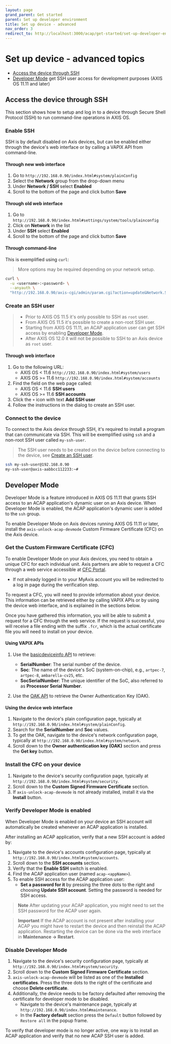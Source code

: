 ```yaml
---
layout: page
grand_parent: Get started
parent: Set up developer environment
title: Set up device - advanced
nav_order: 3
redirect_to: http://localhost:3000/acap/get-started/set-up-developer-environment/set-up-device-advanced
---
```


# Set up device - advanced topics

- [Access the device through SSH](#access-the-device-through-ssh)
- [Developer Mode](#developer-mode) get SSH user access for development purposes (AXIS OS 11.11 and later)

## Access the device through SSH

This section shows how to setup and log in to a device through Secure Shell
Protocol (SSH) to run command-line operations in AXIS OS.

### Enable SSH

SSH is by default disabled on Axis devices, but can be enabled either through
the device's web interface or by calling a VAPIX API from command-line.

#### Through new web interface

1. Go to `http://192.168.0.90/index.html#system/plainConfig`
2. Select the **Network** group from the drop-down menu
3. Under **Network / SSH** select **Enabled**
4. Scroll to the bottom of the page and click button **Save**

#### Through old web interface

1. Go to `http://192.168.0.90/index.html#settings/system/tools/plainconfig`
2. Click on **Network** in the list
3. Under **SSH** select **Enabled**
4. Scroll to the bottom of the page and click button **Save**

#### Through command-line

This is exemplified using `curl`:

> More options may be required depending on your network setup.

```sh
curl \
  -u <username>:<password> \
  --anyauth \
  "http://192.168.0.90/axis-cgi/admin/param.cgi?action=update&Network.SSH.Enabled=yes"
```

### Create an SSH user

> - Prior to AXIS OS 11.5 it's only possible to SSH as `root` user.
> - From AXIS OS 11.5 it's possible to create a non-root SSH user.
> - Starting from AXIS OS 11.11, an ACAP application user can get SSH access by enabling [Developer Mode](#developer-mode).
> - After AXIS OS 12.0 it will not be possible to SSH to an Axis device as
>   `root` user.

#### Through web interface

1. Go to the following URL:
    - AXIS OS < 11.6  `http://192.168.0.90/index.html#system/users`
    - AXIS OS >= 11.6 `http://192.168.0.90/index.html#system/accounts`
2. Find the field on the web page called:
    - AXIS OS < 11.6  **SSH users**
    - AXIS OS >= 11.6 **SSH accounts**
3. Click the `+` icon with text **Add SSH user**
4. Follow the instructions in the dialog to create an SSH user.

### Connect to the device

To connect to the Axis device through SSH, it's required to install a program
that can communicate via SSH. This will be exemplified using `ssh` and a
non-root SSH user called `my-ssh-user`.

> The SSH user needs to be created on the device before connecting to the
> device, see [Create an SSH user](#create-an-ssh-user).

```sh
ssh my-ssh-user@192.168.0.90
my-ssh-user@axis-aabbcc112233:~#
```

## Developer Mode

Developer Mode is a feature introduced in AXIS OS 11.11 that grants SSH access
to an ACAP application's dynamic user on an Axis device. When Developer Mode is
enabled, the ACAP application's dynamic user is added to the `ssh` group.

To enable Developer Mode on Axis devices running AXIS OS 11.11 or later, install
the `axis-unlock-acap-devmode` Custom Firmware Certificate (CFC) on the Axis device.

### Get the Custom Firmware Certificate (CFC)

To enable Developer Mode on your Axis devices, you need to obtain a unique CFC
for each individual unit. Axis partners are able to request a CFC through a web
service accessible at [CFC Portal](https://www.axis.com/support/cfcportal).

- If not already logged in to your MyAxis account you will be redirected to a
  log in page during the verification step.

To request a CFC, you will need to provide information about your device.
This information can be retrieved either by calling VAPIX APIs or by using the
device web interface, and is explained in the sections below.

Once you have gathered this information, you will be able to submit a request
for a CFC through the web service. If the request is successful, you will
receive a file ending with the suffix `.fcr`, which is the actual certificate
file you will need to install on your device.

#### Using VAPIX APIs

1. Use the [basicdeviceinfo API](https://developer.axis.com/vapix/network-video/basic-device-information#description) to retrieve:
   - **SerialNumber**: The serial number of the device.
    <!-- textlint-disable -->
   - **Soc**: The name of the device's SoC (system-on-chip), e.g., `artpec-7`, `artpec-8`, `ambarella-cv25`, etc.
    <!-- textlint-enable -->
   - **SocSerialNumber**: The unique identifier of the SoC, also referred to as **Processor Serial Number**.

2. Use the [OAK API](https://developer.axis.com/vapix/network-video/oak-api) to retrieve the Owner Authentication Key (OAK).

#### Using the device web interface

1. Navigate to the device's plain configuration page, typically at `http://192.168.0.90/index.html#system/plainConfig`.
    <!-- textlint-disable -->
2. Search for the **SerialNumber** and **Soc** values.
    <!-- textlint-enable -->
3. To get the OAK, navigate to the device's network configuration page, typically at `http://192.168.0.90/index.html#system/network`.
4. Scroll down to the **Owner authentication key (OAK)** section and press the **Get key** button.

### Install the CFC on your device

1. Navigate to the device's security configuration page, typically at `http://192.168.0.90/index.html#system/security`.
2. Scroll down to the **Custom Signed Firmware Certificate** section.
3. If `axis-unlock-acap-devmode` is not already installed, install it via the **Install** button.

### Verify Developer Mode is enabled

When Developer Mode is enabled on your device an SSH account will automatically
be created whenever an ACAP application is installed.

After installing an ACAP application, verify that a new SSH account is added by:

1. Navigate to the device's accounts configuration page, typically at `http://192.168.0.90/index.html#system/accounts`.
2. Scroll down to the **SSH accounts** section.
3. Verify that the **Enable SSH** switch is enabled.
4. Find the ACAP application user (named `acap-<appName>`).
5. To enable SSH access for the ACAP application user:
    - **Set a password for it** by pressing the three dots to the right and choosing **Update SSH account**. Setting the password is needed for SSH access.

> **Note** After updating your ACAP application, you might need to set the SSH password
> for the ACAP user again.
<!-- markdownlint-disable-line MD028 -->
> **Important** If the ACAP account is not present after installing your ACAP
> you might have to restart the device and then reinstall the ACAP application.
> Restarting the device can be done via the web interface in **Maintenance → Restart**.

### Disable Developer Mode

1. Navigate to the device's security configuration page, typically at `http://192.168.0.90/index.html#system/security`.
2. Scroll down to the **Custom Signed Firmware Certificate** section.
3. `axis-unlock-acap-devmode` will be listed as one of the **Installed certificates**. Press the three dots to the right of the certificate and choose **Delete certificate**.
4. Additionally, the device needs to be factory defaulted after removing the certificate for developer mode to be disabled.
   - Navigate to the device's maintenance page, typically at `http://192.168.0.90/index.html#maintenance`.
   - In the **Factory default** section press the `Default` button followed by `Restore all` in the popup frame.

To verify that developer mode is no longer active, one way is to install an ACAP
application and verify that no new ACAP SSH user is added.
